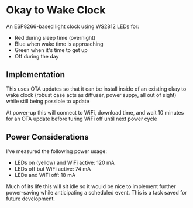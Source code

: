 # Okay to Wake Clock

An ESP8266-based light clock using WS2812 LEDs for:

* Red during sleep time (overnight)
* Blue when wake time is approaching
* Green when it's time to get up
* Off during the day

## Implementation

This uses OTA updates so that it can be install inside of an existing okay to wake clock (robust case acts as diffuser, power suppy, all out of sight)
while still being possible to update

At power-up this will connect to WiFi, download time, and wait 10 minutes for an OTA update before turing WiFi off until next power cycle

## Power Considerations

I've measured the following power usage:

* LEDs on (yellow) and WiFi active: 120 mA
* LEDs off but WiFi active: 74 mA
* LEDs and WiFi off: 18 mA

Much of its life this will sit idle so it would be nice to implement further power-saving while anticipating a scheduled event. This is a task saved for future development.

